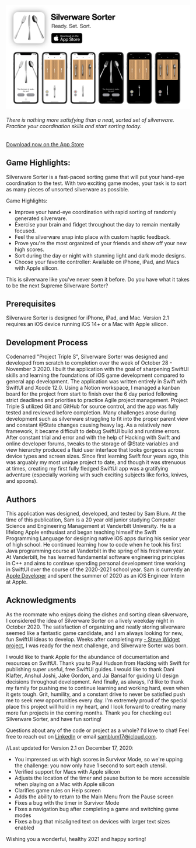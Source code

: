 <img src="https://github.com/samblum17/Project-Triple-S/blob/main/Project-Triple-S/Assets.xcassets/Silverware%20Sorter%20Marketing%20Banner%20V2.0.png?raw=true">

###### There is nothing more satisfying than a neat, sorted set of silverware. Practice your coordination skills and start sorting today.
[Download now on the App Store](https://apps.apple.com/us/app/silverware-sorter/id1538396767)

## Game Highlights:
Silverware Sorter is a fast-paced sorting game that will put your hand-eye coordination to the test. With two exciting game modes, your task is to sort as many pieces of unsorted silverware as possible.

Game Highlights:
- Improve your hand-eye coordination with rapid sorting of randomly generated silverware.
- Exercise your brain and fidget throughout the day to remain mentally focused.
- Feel the silverware snap into place with custom haptic feedback.
- Prove you're the most organized of your friends and show off your new high scores.
- Sort during the day or night with stunning light and dark mode designs.
- Choose your favorite controller: Available on iPhone, iPad, and Macs with Apple silicon.

This is silverware like you've never seen it before. Do you have what it takes to be the next Supreme Silverware Sorter?

## Prerequisites
Silverware Sorter is designed for iPhone, iPad, and Mac. Version 2.1 requires an iOS device running iOS 14+ or a Mac with Apple silicon.

## Development Process
Codenamed "Project Triple S", Silverware Sorter was designed and developed from scratch to completion over the week of October 28 - November 3 2020. I built the application with the goal of sharpening SwiftUI skills and learning the foundations of iOS game development compared to general app development. The application was written entirely in Swift with SwiftUI and Xcode 12.0. Using a Notion workspace, I managed a kanban board for the project from start to finish over the 6 day period following strict deadlines and priorities to practice Agile project management. Project Triple S utilized Git and GitHub for source control, and the app was fully tested and reviewed before completion.
Many challenges arose during development such as silverware struggling to fit into the proper parent view and constant @State changes causing heavy lag. As a relatively new framework, it became difficult to debug SwiftUI build and runtime errors. After constant trial and error and with the help of Hacking with Swift and online developer forums, tweaks to the storage of @State variables and view hierarchy produced a fluid user interface that looks gorgeous across device types and screen sizes. Since first learning Swift four years ago, this was arguably my most unique project to date, and though it was strenuous at times, creating my first fully fledged SwiftUI app was a gratifying adventure (especially working with such exciting subjects like forks, knives, and spoons).

## Authors
This application was designed, developed, and tested by Sam Blum. At the time of this publication, Sam is a 20 year old junior studying Computer Science and Engineering Management at Vanderbilt University. He is a lifelong Apple enthusiast and began teaching himself the Swift Programming Language for designing native iOS apps during his senior year of high school. He continued learning how to code when he took his first Java programming course at Vanderbilt in the spring of his freshman year. At Vanderbilt, he has learned fundamental software engineering principles in C++ and aims to continue spending personal development time working in SwiftUI over the course of the 2020-2021 school year. Sam is currently an [Apple Developer](https://apps.apple.com/us/developer/sam-blum/id1448067874) and spent the summer of 2020 as an iOS Engineer Intern at Apple. 

## Acknowledgments
As the roommate who enjoys doing the dishes and sorting clean silverware, I considered the idea of Silverware Sorter on a lively weekday night in October 2020. The satisfaction of organizing and neatly storing silverware seemed like a fantastic game candidate, and I am always looking for new, fun SwiftUI ideas to develop. Weeks after completing my [- Steve Widget project](https://github.com/samblum17/Project-Barb), I was ready for the next challenge, and Silverware Sorter was born.

I would like to thank Apple for the abundance of documentation and resources on SwiftUI. Thank you to Paul Hudson from Hacking with Swift for publishing super useful, free SwiftUI guides. I would like to thank Dani Klafter, Anshul Joshi, Jake Gordon, and Jai Bansal for guiding UI design decisions throughout development. And finally, as always, I'd like to thank my family for pushing me to continue learning and working hard, even when it gets tough.
Grit, humility, and a constant drive to never be satisfied push me to seek new opportunities every day. I'm extremely proud of the special place this project will hold in my heart, and I look forward to creating many more fun projects in the coming months. Thank you for checking out Silverware Sorter, and have fun sorting!

Questions about any of the code or project as a whole? I'd love to chat! Feel free to reach out on [LinkedIn](https://www.linkedin.com/in/samblum17/) or email samblum17@icloud.com.



//Last updated for Version 2.1 on December 17, 2020:
- You impressed us with high scores in Survivor Mode, so we're upping the challenge: you now only have 1 second to sort each utensil.
- Verified support for Macs with Apple silicon 
- Adjusts the location of the timer and pause button to be more accessible when playing on a Mac with Apple silicon
- Clarifies game rules on Help screen
- Adds the ability to return to the Main Menu from the Pause screen
- Fixes a bug with the timer in Survivor Mode
- Fixes a navigation bug after completing a game and switching game modes
- Fixes a bug that misaligned text on devices with larger text sizes enabled

Wishing you a wonderful, healthy 2021 and happy sorting!
